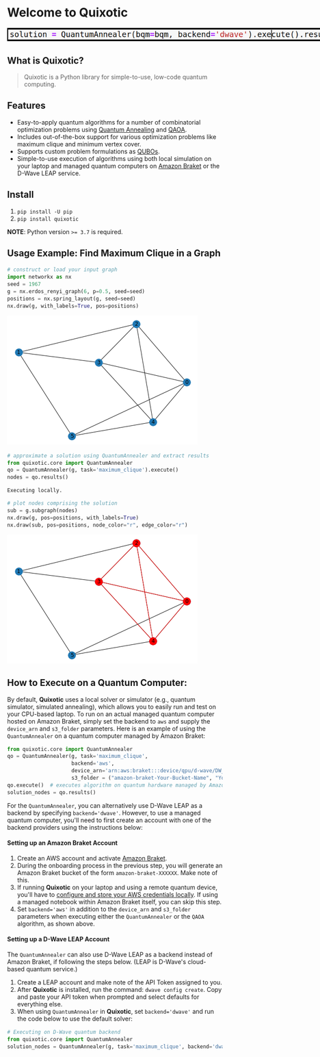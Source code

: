 # Welcome to Quixotic



<p align="center">
<img src="https://raw.githubusercontent.com/amaiya/quixotic/develop/example.png" width="800" style="max-width: 800px">
</p>

## What is Quixotic?
> Quixotic is a Python library for simple-to-use, low-code quantum computing.

## Features
- Easy-to-apply quantum algorithms for a number of combinatorial optimization problems using [Quantum Annealing](https://en.wikipedia.org/wiki/Quantum_annealing) and [QAOA](https://arxiv.org/abs/1411.4028).
- Includes out-of-the-box support for various optimization problems like maximum clique and minimum vertex cover.
- Supports custom problem formulations as [QUBOs](https://leeds-faculty.colorado.edu/glover/511%20-%20QUBO%20Tutorial%20-%20updated%20version%20-%20May%204,%202019.pdf).
- Simple-to-use execution of algorithms using both local simulation on your laptop and managed quantum computers on [Amazon Braket](https://aws.amazon.com/braket/) or the D-Wave LEAP service.

## Install

1. `pip install -U pip`
2. `pip install quixotic`

**NOTE**: Python version `>= 3.7` is required.

## Usage Example: Find Maximum Clique in a Graph

```python
# construct or load your input graph
import networkx as nx
seed = 1967
g = nx.erdos_renyi_graph(6, p=0.5, seed=seed)
positions = nx.spring_layout(g, seed=seed)
nx.draw(g, with_labels=True, pos=positions)
```


![png](docs/images/output_6_0.png)


```python
# approximate a solution using QuantumAnnealer and extract results
from quixotic.core import QuantumAnnealer
qo = QuantumAnnealer(g, task='maximum_clique').execute()
nodes = qo.results()
```

    Executing locally.


```python
# plot nodes comprising the solution
sub = g.subgraph(nodes)
nx.draw(g, pos=positions, with_labels=True)
nx.draw(sub, pos=positions, node_color="r", edge_color="r")
```


![png](docs/images/output_8_0.png)


## How to Execute on a Quantum Computer:
By default, **Quixotic** uses a local solver or simulator (e.g., quantum simulator, simulated annealing), which allows you to easily run and test on your CPU-based laptop.  To run on an actual managed quantum computer hosted on Amazon Braket, simply set the backend to `aws` and supply the `device_arn` and `s3_folder` parameters.  Here is an example of using the `QuantumAnnealer` on a quantum computer managed by Amazon Braket:
```python
from quixotic.core import QuantumAnnealer
qo = QuantumAnnealer(g, task='maximum_clique',
                     backend='aws',                                               # Amazon AWS as backend
                     device_arn='arn:aws:braket:::device/qpu/d-wave/DW_2000Q_6',  # D-Wave QPU
                     s3_folder = ("amazon-braket-Your-Bucket-Name", "Your-Folder-Name"))
qo.execute()  # executes algorithm on quantum hardware managed by Amazon Braket
solution_nodes = qo.results()
```
For the `QuantumAnnealer`, you can alternatively use D-Wave LEAP as a backend by specifying `backend='dwave'`.  However, to use a managed quantum computer, you'll need to first create an account with one of the backend providers using the instructions below:

#### Setting up an Amazon Braket Account
1. Create an AWS account and activate [Amazon Braket](https://aws.amazon.com/braket/).
2. During the onboarding process in the previous step, you will generate an Amazon Braket bucket of the form `amazon-braket-XXXXXX`.  Make note of this.
3. If running **Quixotic** on your laptop and using a remote quantum device, you'll have to [configure and store  your AWS credentials locally](https://docs.aws.amazon.com/cli/latest/userguide/cli-configure-files.html). If using a managed notebook within Amazon Braket itself, you can skip this step.
4. Set `backend='aws'` in addition to the `device_arn` and `s3_folder` parameters when executing either the `QuantumAnnealer` or the `QAOA` algorithm, as shown above.

#### Setting up a D-Wave LEAP Account
The `QuantumAnnealer` can also use D-Wave LEAP as a backend instead of Amazon Braket, if following the steps below.  (LEAP is D-Wave's cloud-based quantum service.)
1. Create a LEAP account and make note of the API Token assigned to you.
2. After **Quixotic** is installed, run the command: `dwave config create`.  Copy and paste your API token when prompted and select defaults for everything else.
3. When using `QuantumAnnealer` in **Quixotic**, set `backend='dwave'` and run the code below to use the default solver:
```python
# Executing on D-Wave quantum backend
from quixotic.core import QuantumAnnealer
solution_nodes = QuantumAnnealer(g, task='maximum_clique', backend='dwave').execute().results()
```

